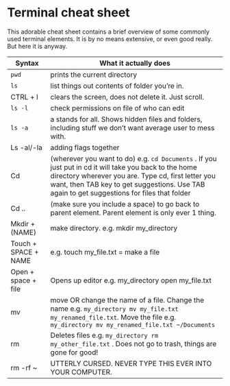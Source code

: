 # Terminal cheat sheet

This adorable cheat sheet contains a brief overview of some commonly used terminal elements. It is by no means extensive, or even good really. But here it is anyway.

| Syntax         | What it actually does |
| ------ | ------ |
| ```pwd``` | prints the current directory |
```ls``` | list things out contents of folder you’re in. 
CTRL + l | clears the screen, does not delete it. Just scroll.
```ls -l``` | check permissions on file of who can edit
```ls -a``` | a stands for all. Shows hidden files and folders, including stuff we don’t want average user to mess with.
Ls -al/-la | adding flags together
Cd | (wherever you want to do) e.g. ```cd Documents``` . If you just put in cd it will take you back to the home directory wherever you are. Type cd, first letter you want, then TAB key to get suggestions. Use TAB again to get suggestions for files that folder
Cd .. | (make sure you include a space) to go back to parent element. Parent element is only ever 1 thing. 
Mkdir + (NAME) | make directory. e.g. mkdir my_directory
Touch + SPACE + NAME | e.g. touch my_file.txt = make a file
Open + space + file | Opens up editor e.g. my_directory open my_file.txt
mv | move OR change the name of a file. Change the name e.g. ```my_directory mv my_file.txt my_renamed_file.txt```. Move the file e.g. ```my_directory mv my_renamed_file.txt ~/Documents```
rm | Deletes files e.g. ```my_directory rm my_other_file.txt``` . Does not go to trash, things are gone for good! 
rm -rf ~| UTTERLY CURSED. NEVER TYPE THIS EVER INTO YOUR COMPUTER.